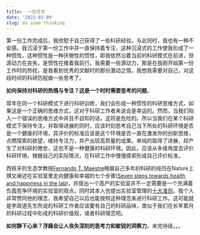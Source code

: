 ```yaml
---
title:  一些思考
date: '2022-02-09'
slug: do some thinking
---
```


 第一份工作完成后，我欣慰于自己获得了一些科研经验。与此同时，我也有一种不安感。我沉浸于第一份工作中并一直保持着专注，这种沉浸式的工作使我形成了一种惯性，这种惯性是一种厌倦性的惯性，即我依然沿着当前的科研模式在前进，但源动力在丧失，是惯性在推着我前行。我需要一些源动力，那是在我刚开始第一份工作时的热枕，是我看到优秀的文献时的那份激动之情。我想我需要对自己，对这段时间的科研历程做一些思考了。

**如何保持对科研的热情与专注？这是一个时时需要思考的问题**。

常年在同一个科研模式下进行科研训练，我们会形成一种惯性的科研思维方式，如果这是一个正确的思维方式，这对于科研工作者来说会是幸运的。然而，当我们陷入一个错误的思维方式中并且不自知的话，这将是危险的。所以当我们在某个科研模式下保持专注，并取得进展的同时，应该时刻思考自己当下所处的科研环境是否是一个健康的环境，其评价的标准应该是这个环境是否一直在激发你的创新思维，点燃探索的欲望，维持专注力，并产出较高质量的成果。单纯的取得了进展，却产生了对科研的倦怠，这也不是一种健康的科研环境。因此，应该从多维角度去评价科研环境，根据自己的实际情况，在科研工作中慢慢摸索形成自己评价标准。

西班牙的生态学教授[Fernando T. Maestre](https://maestrelab.com/en/equipo/fernando-t-maestre-en/)根据自己多年的科研的经历在Nature上撰文阐述在实验室里走向健康和幸福的七个步骤([Seven steps towards health and happiness in the lab](https://www.nature.com/articles/d41586-018-07514-7))，并提出一个高产的实验室并不一定需要是一个充满着负面竞争环境的实验室的观点。同时其本人也提出实验室管理的[十大准则](https://journals.plos.org/ploscompbiol/article?id=10.1371/journal.pcbi.1006914)。我个人非常赞同他的理念，我希望自己以后也能按照这种理念来进行科研工作。这可能就是李政道先生所说的科研工作者应该要有自己的科研品味，类似于我们在长年累月的科研过程中形成的科研价值观，或者科研理念吧。

**如何静下心来？浮躁会让人丧失深刻的思考力和敏锐的洞察力**。未完待续。。。



